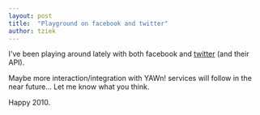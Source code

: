 ```yaml
---
layout: post
title:  "Playground on facebook and twitter"
author: tziek
---
```

I've been playing around lately with both facebook and [twitter](https://twitter.com/YAWnActivity) (and their API). 

Maybe more interaction/integration with YAWn! services will follow in the near future... Let me know what you think. 

Happy 2010.